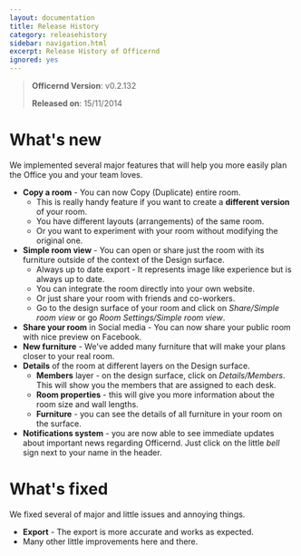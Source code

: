 ```yaml
---
layout: documentation
title: Release History
category: releasehistory
sidebar: navigation.html
excerpt: Release History of Officernd
ignored: yes
---
```


<a name="15-11-2014"></a>

> **Officernd Version**: v0.2.132
>
> **Released on**: 15/11/2014

# What's new
We implemented several major features that will help you more easily plan the Office you and your team loves.

* **Copy a room** - You can now Copy (Duplicate) entire room.
    * This is really handy feature if you want to create a **different version** of your room.
    * You have different layouts (arrangements) of the same room.
    * Or you want to experiment with your room without modifying the original one.
* **Simple room view** - You can open or share just the room with its furniture outside of the context of the Design surface.
    * Always up to date export - It represents image like experience but is always up to date.
    * You can integrate the room directly into your own website.
    * Or just share your room with friends and co-workers.
    * Go to the design surface of your room and click on *Share/Simple room view* or go *Room Settings/Simple room view*.
* **Share your room** in Social media - You can now share your public room with nice preview on Facebook.
* **New furniture** - We've added many furniture that will make your plans closer to your real room.
* **Details** of the room at different layers on the Design surface.
    * **Members** layer - on the design surface, click on *Details/Members*. This will show you the members that are assigned to each desk.
    * **Room properties** - this will give you more information about the room size and wall lengths.
    * **Furniture** - you can see the details of all furniture in your room on the surface.
* **Notifications system** - you are now able to see immediate updates about important news regarding Officernd. Just click on the little *bell* sign next to your name in the header.

# What's fixed
We fixed several of major and little issues and annoying things.

* **Export** - The export is more accurate and works as expected.
* Many other little improvements here and there.


